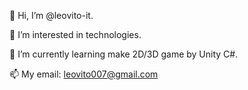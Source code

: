 👋 Hi, I’m @leovito-it.

👀 I’m interested in technologies.

🌱 I’m currently learning make 2D/3D game by Unity C#.

📫 My email: leovito007@gmail.com
